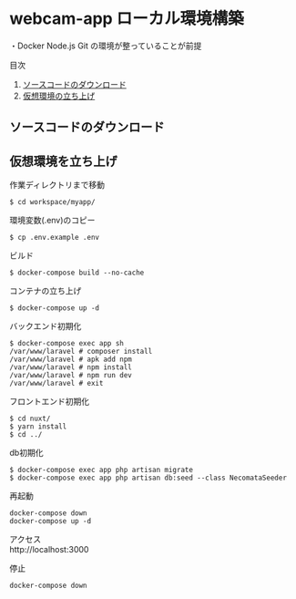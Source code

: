 # webcam-app ローカル環境構築

・Docker Node.js Git の環境が整っていることが前提

目次

1. [ソースコードのダウンロード](#dl)
1. [仮想環境の立ち上げ](#build)

<a id="dl"></a>

## ソースコードのダウンロード

<a id="build"></a>

## 仮想環境を立ち上げ
作業ディレクトリまで移動
```
$ cd workspace/myapp/
```
環境変数(.env)のコピー
```
$ cp .env.example .env
```
ビルド
```
$ docker-compose build --no-cache
```
コンテナの立ち上げ
```
$ docker-compose up -d
```
バックエンド初期化
```
$ docker-compose exec app sh
/var/www/laravel # composer install
/var/www/laravel # apk add npm
/var/www/laravel # npm install
/var/www/laravel # npm run dev
/var/www/laravel # exit
```
フロントエンド初期化
```
$ cd nuxt/
$ yarn install
$ cd ../
```
db初期化
```
$ docker-compose exec app php artisan migrate
$ docker-compose exec app php artisan db:seed --class NecomataSeeder
```
再起動
```
docker-compose down
docker-compose up -d
```
アクセス  
http://localhost:3000  

停止
```
docker-compose down
```